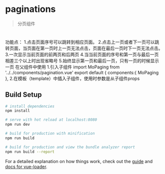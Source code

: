# paginations

> 分页组件
#
##
功能点：
1.点击页面序号可以跳转到相应页面。
2.点击上一页或者下一页可以跳转页面，当页面在第一页时上一页无法点击，页面在最后一页时下一页无法点击。
3.一次显示当前页面的前两页和后两页
4.当当前页面的序号和第一页与最后一页相差三个以上时出现省略号
5.始终显示第一页和最后一页，只有一页的时候显示一页
在父组件中使用
1.引入子组件
import MoPaging  from '../../components/pagination.vue'
export default {
  components:{
    MoPaging
  },
2.在模板（template）中插入子组件，使用时参数是从子组件props
<div align="right" style="margin-top: 30px">
  <mo-paging
    :page-index="currentPage"
    :total="count"
    :page-size="pageSize"
    @change="pageChange">
  </mo-paging>
</div>

## Build Setup

``` bash
# install dependencies
npm install

# serve with hot reload at localhost:8080
npm run dev

# build for production with minification
npm run build

# build for production and view the bundle analyzer report
npm run build --report
```

For a detailed explanation on how things work, check out the [guide](http://vuejs-templates.github.io/webpack/) and [docs for vue-loader](http://vuejs.github.io/vue-loader).
